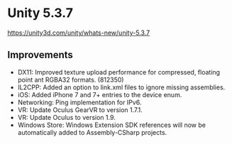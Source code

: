 # Unity 5.3.7
https://unity3d.com/unity/whats-new/unity-5.3.7

## Improvements

<ul>
<li>DX11: Improved texture upload performance for compressed, floating point ant RGBA32 formats. (812350)</li>
<li>IL2CPP: Added an option to link.xml files to ignore missing assemblies.</li>
<li>iOS: Added iPhone 7 and 7+ entries to the device enum.</li>
<li>Networking: Ping implementation for IPv6.</li>
<li>VR: Update Oculus GearVR to version 1.7.1.</li>
<li>VR: Update Oculus to version 1.9.</li>
<li>Windows Store: Windows Extension SDK references will now be automatically added to Assembly-CSharp projects.</li>
</ul>
